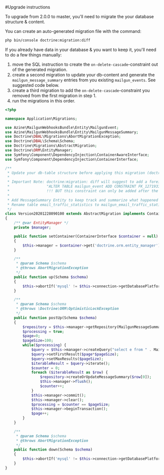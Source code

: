 #Upgrade instructions

To upgrade from 2.0.0 to master, you'll need to migrate the your database structure & content.

You can create an auto-generated migration file with the command:

```bash
php bin/console doctrine:migration:diff
```

If you already have data in your database & you want to keep it, you'll need to do a few things manually:

1. move the SQL instruction to create the `on-delete-cascade`-constraint out of the generated migration.
2. create a second migration to update your db-content and generate the `mailgun_message_summary` entries from 
   you existing `mailgun_events`. See suggested code below.
3. create a third migration to add the `on-delete-cascade`-constraint you removed from the first migration in step 1.
4. run the migrations in this order.

```php
<?php

namespace Application\Migrations;

use Azine\MailgunWebhooksBundle\Entity\MailgunEvent;
use Azine\MailgunWebhooksBundle\Entity\MailgunMessageSummary;
use Doctrine\DBAL\Migrations\AbortMigrationException;
use Doctrine\DBAL\Schema\Schema;
use Doctrine\Migrations\AbstractMigration;
use Doctrine\ORM\EntityManager;
use Symfony\Component\DependencyInjection\ContainerAwareInterface;
use Symfony\Component\DependencyInjection\ContainerInterface;

/**
 * Update your db-table structure before applying this migration (doctrine:migration:diff && doctrine:migration:migrate).
 *
 * Important Note: doctrine:migration: diff will suggest to add a foreign key constraint like this:
 *                 "ALTER TABLE mailgun_event ADD CONSTRAINT FK_1271933F537A1329 FOREIGN KEY (message_id) REFERENCES mailgun_message_summary (id) ON DELETE CASCADE".
 *                 !!! BUT this constraint can only be added after the migration below ran successfully. !!!
 *
 * Add MessageSummary Entity to keep track and summarize what happened with a sent email.
 * Rename table email_traffic_statistics to mailgun_email_traffic_statistics
 */
class Version20201228090100 extends AbstractMigration implements ContainerAwareInterface
{
    /** @var EntityManager */
    private $manager;

    public function setContainer(ContainerInterface $container = null)
    {
        $this->manager = $container->get('doctrine.orm.entity_manager');
    }

    /**
     * @param Schema $schema
     * @throws AbortMigrationException
     */
    public function up(Schema $schema)
    {
        $this->abortIf('mysql' != $this->connection->getDatabasePlatform()->getName(), 'Migration can only be executed safely on \'mysql\'.');
    }

    /**
     * @param Schema $schema
     * @throws \Doctrine\ORM\OptimisticLockException
     */
    public function postUp(Schema $schema)
    {
        $repository = $this->manager->getRepository(MailgunMessageSummary::class);
        $processing = true;
        $page=0;
        $pageSize=100;
        while($processing) {
            $query = $this->manager->createQuery("select e from " . MailgunEvent::class . " e");
            $query->setFirstResult($page*$pageSize);
            $query->setMaxResults($pageSize);
            $iterableResult = $query->iterate();
            $counter = 0;
            foreach ($iterableResult as $row) {
                $repository->createOrUpdateMessageSummary($row[0]);
                $this->manager->flush();
                $counter++;
            }
            $this->manager->commit();
            $this->manager->clear();
            $processing = $counter == $pageSize;
            $this->manager->beginTransaction();
            $page++;
        }
    }

    /**
     * @param Schema $schema
     * @throws AbortMigrationException
     */
    public function down(Schema $schema)
    {
        $this->abortIf('mysql' != $this->connection->getDatabasePlatform()->getName(), 'Migration can only be executed safely on \'mysql\'.');
    }
}

```
